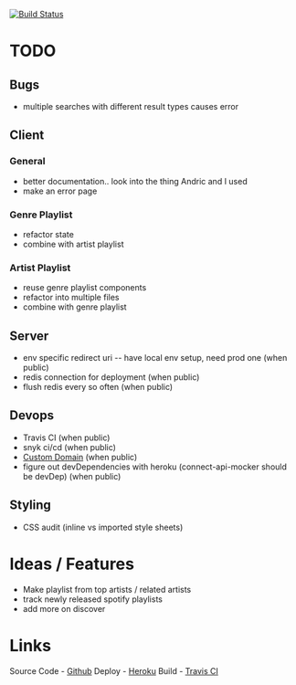[![Build Status](https://travis-ci.org/adamtwolfe/spotify-dashboard.svg?branch=master)](https://travis-ci.org/adamtwolfe/spotify-dashboard)

# TODO
## Bugs
- multiple searches with different result types causes error
## Client
### General
- better documentation.. look into the thing Andric and I used
- make an error page

### Genre Playlist
- refactor state
- combine with artist playlist

### Artist Playlist 
- reuse genre playlist components
- refactor into multiple files
- combine with genre playlist

## Server
- env specific redirect uri -- have local env setup, need prod one (when public)
- redis connection for deployment (when public)
- flush redis every so often (when public)

## Devops
- Travis CI (when public)
- snyk ci/cd (when public)
- [Custom Domain](https://devcenter.heroku.com/articles/custom-domains) (when public)
- figure out devDependencies with heroku (connect-api-mocker should be devDep) (when public)

## Styling
- CSS audit (inline vs imported style sheets)

# Ideas / Features
- Make playlist from top artists / related artists
- track newly released spotify playlists
- add more on discover

# Links
Source Code - [Github](https://github.com/adamtwolfe/spotify)
Deploy - [Heroku](https://frozen-tor-75481.herokuapp.com/)
Build - [Travis CI](https://travis-ci.com/adamtwolfe/spotify)